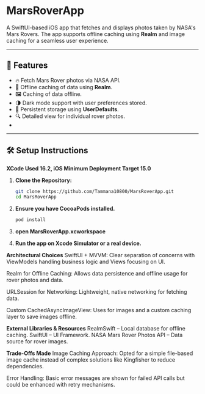 # MarsRoverApp

A SwiftUI-based iOS app that fetches and displays photos taken by NASA's Mars Rovers. The app supports offline caching using **Realm** and image caching for a seamless user experience.

---

## 📸 Features

- 🔥 Fetch Mars Rover photos via NASA API.
- 📡 Offline caching of data using **Realm**.
- 🖼️ Caching of data offline.
- 🌗 Dark mode support with user preferences stored.
- 💾 Persistent storage using **UserDefaults**.
- 🔍 Detailed view for individual rover photos.
- 
---

## 🛠 Setup Instructions
**XCode Used 16.2, iOS Minimum Deployment Target 15.0**
1. **Clone the Repository:**

   ```bash
   git clone https://github.com/Tammana10800/MarsRoverApp.git
   cd MarsRoverApp

2. **Ensure you have CocoaPods installed.**
   ```bash
   pod install

3. **open MarsRoverApp.xcworkspace**
4. **Run the app on Xcode Simulator or a real device.**

**Architectural Choices**
SwiftUI + MVVM:
Clear separation of concerns with ViewModels handling business logic and Views focusing on UI.

Realm for Offline Caching:
Allows data persistence and offline usage for rover photos and data.

URLSession for Networking:
Lightweight, native networking for fetching data.

Custom CachedAsyncImageView:
Uses for images and a custom caching layer to save images offline.

**External Libraries & Resources**
RealmSwift – Local database for offline caching.
SwiftUI – UI Framework.
NASA Mars Rover Photos API – Data source for rover images.

**Trade-Offs Made**
Image Caching Approach:
Opted for a simple file-based image cache instead of complex solutions like Kingfisher to reduce dependencies.

Error Handling:
Basic error messages are shown for failed API calls but could be enhanced with retry mechanisms.

